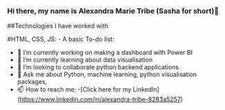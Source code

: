 ### Hi there, my name is Alexandra Marie Tribe (Sasha for short)👋

##Technologies I have worked with

#HTML, CSS, JS:
    - A basic To-do list:  
- 🔭 I’m currently working on making a dashboard with Power BI
- 🌱 I’m currently learning about data visualisation
- 👯 I’m looking to collaborate python backend applications
- 💬 Ask me about Python, machine learning, python visualisation packages,
- 📫 How to reach me: 
    -[Click here for my LinkedIn] (https://www.linkedin.com/in/alexandra-tribe-8283a5257)

